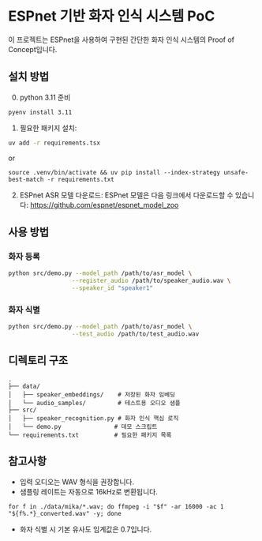 # ESPnet 기반 화자 인식 시스템 PoC

이 프로젝트는 ESPnet을 사용하여 구현된 간단한 화자 인식 시스템의 Proof of Concept입니다.

## 설치 방법

0. python 3.11 준비

```
pyenv install 3.11
```

1. 필요한 패키지 설치:

```bash
uv add -r requirements.tsx
```

or

```
source .venv/bin/activate && uv pip install --index-strategy unsafe-best-match -r requirements.txt
```

2. ESPnet ASR 모델 다운로드:
   ESPnet 모델은 다음 링크에서 다운로드할 수 있습니다:
   https://github.com/espnet/espnet_model_zoo

## 사용 방법

### 화자 등록

```bash
python src/demo.py --model_path /path/to/asr_model \
                  --register_audio /path/to/speaker_audio.wav \
                  --speaker_id "speaker1"
```

### 화자 식별

```bash
python src/demo.py --model_path /path/to/asr_model \
                  --test_audio /path/to/test_audio.wav
```

## 디렉토리 구조

```
.
├── data/
│   ├── speaker_embeddings/    # 저장된 화자 임베딩
│   └── audio_samples/         # 테스트용 오디오 샘플
├── src/
│   ├── speaker_recognition.py # 화자 인식 핵심 로직
│   └── demo.py               # 데모 스크립트
└── requirements.txt          # 필요한 패키지 목록
```

## 참고사항

- 입력 오디오는 WAV 형식을 권장합니다.
- 샘플링 레이트는 자동으로 16kHz로 변환됩니다. 
```
for f in ./data/mika/*.wav; do ffmpeg -i "$f" -ar 16000 -ac 1 "${f%.*}_converted.wav" -y; done
```
- 화자 식별 시 기본 유사도 임계값은 0.7입니다.
